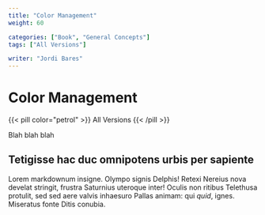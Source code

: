 ```yaml
---
title: "Color Management"
weight: 60

categories: ["Book", "General Concepts"]
tags: ["All Versions"]

writer: "Jordi Bares"
---
```


# Color Management

{{< pill color="petrol" >}}
All Versions
{{< /pill >}}

Blah blah blah

## Tetigisse hac duc omnipotens urbis per sapiente

Lorem markdownum insigne. Olympo signis Delphis! Retexi Nereius nova develat
stringit, frustra Saturnius uteroque inter! Oculis non ritibus Telethusa
protulit, sed sed aere valvis inhaesuro Pallas animam: qui _quid_, ignes.
Miseratus fonte Ditis conubia.
